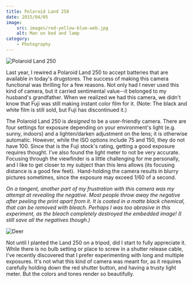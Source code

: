 ```yaml
---
title: Polaroid Land 250
date: 2015/04/05
image:
    src: images/red-yellow-blue-web.jpg
    alt: Man on bed and lamp
category:
    - Photography
---
```


![Polaroid Land 250](images/polaroid-land-250.jpeg)

Last year, I rewired a Polaroid Land 250 to accept batteries that are available in today's drugstores. The success of making this camera functional was thrilling for a few reasons. Not only had I never used this kind of camera, but it carried sentimental value--it belonged to my husband's grandfather. When we realized we had this camera, we didn't know that Fuji was still making instant color film for it. (Note: The black and white film is still sold, but Fuji has discontinued it.)

The Polaroid Land 250 is _designed_ to be a user-friendly camera. There are four settings for exposure depending on your environment's light (e.g. sunny, indoors) and a lighten/darken adjustment on the lens; it is otherwise automatic. However, while the ISO options include 75 and 150, they do not have 100. Since that is the Fuji stock's rating, getting a good exposure requires thought. I've also found the light meter to not be very accurate. Focusing through the viewfinder is a little challenging for me personally, and I like to get closer to my subject than this lens allows (its focusing distance is a good few feet).  Hand-holding the camera results in blurry pictures sometimes, since the exposure may exceed 1/60 of a second.

_On a tangent, another part of my frustration with this camera was my attempt at revealing the negative. Most people throw away the negative after peeling the print apart from it. It is coated in a matte black chemical, that can be removed with bleach. Perhaps I was too abrasive in this experiment, as the bleach completely destroyed the embedded image! (I still save all the negatives though.)_

![Deer](images/chris-deer-web.jpg)

Not until I planted the Land 250 on a tripod, did I start to fully appreciate it. While there is no bulb setting or place to screw in a shutter release cable, I've recently discovered that I prefer experimenting with long and multiple exposures. It's not what this kind of camera was meant for, as it requires carefully holding down the red shutter button, and having a trusty light meter. But the colors and tones render so beautifully.
